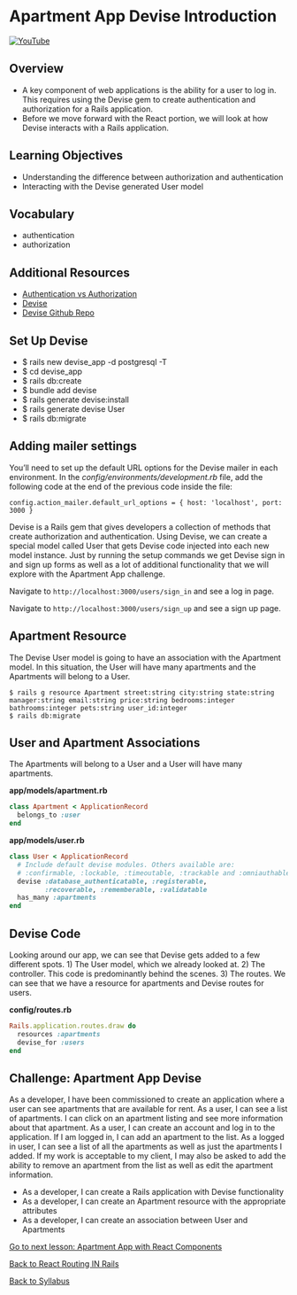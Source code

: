 # Apartment App Devise Introduction

[![YouTube](http://img.youtube.com/vi/ypXAYSn4PqY/0.jpg)](https://www.youtube.com/watch?v=ypXAYSn4PqY)

## Overview
- A key component of web applications is the ability for a user to log in. This requires using the Devise gem to create authentication and authorization for a Rails application.
- Before we move forward with the React portion, we will look at how Devise interacts with a Rails application.

## Learning Objectives
- Understanding the difference between authorization and authentication
- Interacting with the Devise generated User model

## Vocabulary
- authentication
- authorization

## Additional Resources
- [ Authentication vs Authorization ](./authentication-vs-authorization.md)
- [ Devise ](https://github.com/plataformatec/devise)
- [ Devise Github Repo ](https://github.com/plataformatec/devise#getting-started)

## Set Up Devise
- $ rails new devise_app -d postgresql -T
- $ cd devise_app
- $ rails db:create
- $ bundle add devise
- $ rails generate devise:install
- $ rails generate devise User
- $ rails db:migrate

## Adding mailer settings
You’ll need to set up the default URL options for the Devise mailer in each environment. In the *config/environments/development.rb* file, add the following code at the end of the previous code inside the file:
```
config.action_mailer.default_url_options = { host: 'localhost', port: 3000 }
```

Devise is a Rails gem that gives developers a collection of methods that create authorization and authentication. Using Devise, we can create a special model called User that gets Devise code injected into each new model instance. Just by running the setup commands we get Devise sign in and sign up forms as well as a lot of additional functionality that we will explore with the Apartment App challenge.

Navigate to `http://localhost:3000/users/sign_in` and see a log in page.

Navigate to `http://localhost:3000/users/sign_up` and see a sign up page.

## Apartment Resource
The Devise User model is going to have an association with the Apartment model. In this situation, the User will have many apartments and the Apartments will belong to a User.
```
$ rails g resource Apartment street:string city:string state:string manager:string email:string price:string bedrooms:integer bathrooms:integer pets:string user_id:integer
$ rails db:migrate
```

## User and Apartment Associations
The Apartments will belong to a User and a User will have many apartments.

**app/models/apartment.rb**
```ruby
class Apartment < ApplicationRecord
  belongs_to :user
end
```

**app/models/user.rb**
```ruby
class User < ApplicationRecord
  # Include default devise modules. Others available are:
  # :confirmable, :lockable, :timeoutable, :trackable and :omniauthable
  devise :database_authenticatable, :registerable,
         :recoverable, :rememberable, :validatable
  has_many :apartments
end
```

## Devise Code
Looking around our app, we can see that Devise gets added to a few different spots. 1) The User model, which we already looked at. 2) The controller. This code is predominantly behind the scenes. 3) The routes. We can see that we have a resource for apartments and Devise routes for users.

**config/routes.rb**
```ruby
Rails.application.routes.draw do
  resources :apartments
  devise_for :users
end
```

## Challenge: Apartment App Devise
As a developer, I have been commissioned to create an application where a user can see apartments that are available for rent. As a user, I can see a list of apartments. I can click on an apartment listing and see more information about that apartment. As a user, I can create an account and log in to the application. If I am logged in, I can add an apartment to the list. As a logged in user, I can see a list of all the apartments as well as just the apartments I added. If my work is acceptable to my client, I may also be asked to add the ability to remove an apartment from the list as well as edit the apartment information.

- As a developer, I can create a Rails application with Devise functionality
- As a developer, I can create an Apartment resource with the appropriate attributes
- As a developer, I can create an association between User and Apartments

[ Go to next lesson: Apartment App with React Components ](./devise_and_react_in_rails.md)

[ Back to React Routing IN Rails ](./react_routing_in_rails.md)

[ Back to Syllabus ](../README.md#unit-nine-react-in-rails-and-authentication)
